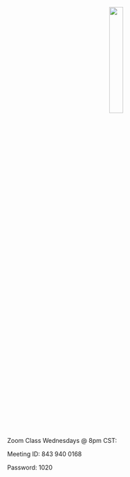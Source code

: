 
<html lang="en">
<head>
    <meta charset="UTF-8">
    <meta name="viewport" content="width=device-width, initial-scale=1.0">
    <title>Responsive Image</title>
    <style>
        .responsive-image {
            width: 25%;
        }
        @media only screen and (max-width: 600px) {
            .responsive-image {
                width: 80%; /* Adjust the width for mobile devices */
            }
        }
    </style>
</head>
<body>
    <p align="center">
        <img src="https://raw.githubusercontent.com/jkimOTD/jkimOTD.github.io/master/assets/images/weekly%20schedule.png" class="responsive-image">
    </p>
</body>
</html>


Zoom Class Wednesdays @ 8pm CST:

Meeting ID: 843 940 0168

Password: 1020
